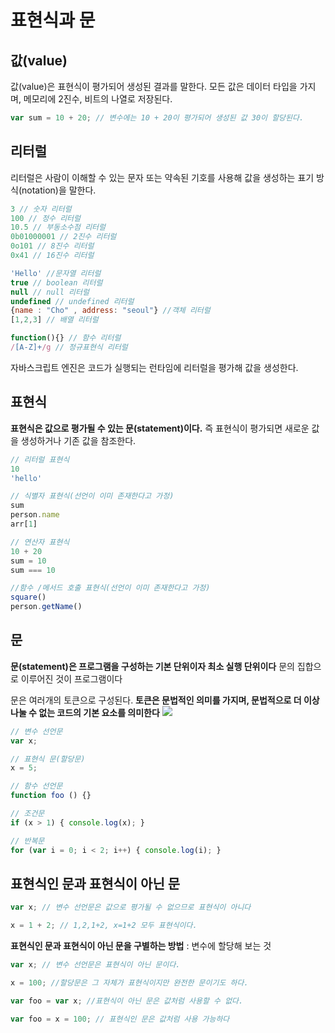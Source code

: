 # 표현식과 문



## 값(value)

값(value)은 표현식이 평가되어 생성된 결과를 말한다.
모든 값은 데이터 타입을 가지며, 메모리에 2진수, 비트의 나열로 저장된다.

```javascript
var sum = 10 + 20; // 변수에는 10 + 20이 평가되어 생성된 값 30이 할당된다.
```

## 리터럴

리터럴은 사람이 이해할 수 있는 문자 또는 약속된 기호를 사용해 값을 생성하는 표기 방식(notation)을 말한다.

```javascript
3 // 숫자 리터럴
100 // 정수 리터럴
10.5 // 부동소수점 리터럴
0b01000001 // 2진수 리터럴
0o101 // 8진수 리터럴
0x41 // 16진수 리터럴

'Hello' //문자열 리터럴
true // boolean 리터럴
null // null 리터럴
undefined // undefined 리터럴
{name : "Cho" , address: "seoul"} //객체 리터럴
[1,2,3] // 배열 리터럴

function(){} // 함수 리터럴
/[A-Z]+/g // 정규표현식 리터럴
```

자바스크립트 엔진은 코드가 실행되는 런타임에 리터럴을 평가해 값을 생성한다.



## 표현식

**표현식은 값으로 평가될 수 있는 문(statement)이다.** 즉 표현식이 평가되면 새로운 값을 생성하거나 기존 값을 참조한다.

```javascript
// 리터럴 표현식
10
'hello'

// 식별자 표현식(선언이 이미 존재한다고 가정)
sum
person.name
arr[1]

// 연산자 표현식
10 + 20
sum = 10
sum === 10

//함수 /메서드 호출 표현식(선언이 이미 존재한다고 가정)
square()
person.getName()
```



## 문

**문(statement)은 프로그램을 구성하는 기본 단위이자 최소 실행 단위이다**
문의 집합으로 이루어진 것이 프로그램이다

문은 여러개의 토큰으로 구성된다.
**토큰은 문법적인 의미를 가지며, 문법적으로 더 이상 나눌 수 없는 코드의 기본 요소를 의미한다**
![](https://poiemaweb.com/assets/fs-images/5-2.png)

```javascript
// 변수 선언문
var x;

// 표현식 문(할당문)
x = 5;

// 함수 선언문
function foo () {}

// 조건문
if (x > 1) { console.log(x); }

// 반복문
for (var i = 0; i < 2; i++) { console.log(i); }
```



## 표현식인 문과 표현식이 아닌 문

```javascript
var x; // 변수 선언문은 값으로 평가될 수 없으므로 표현식이 아니다

x = 1 + 2; // 1,2,1+2, x=1+2 모두 표현식이다.
```

**표현식인 문과 표현식이 아닌 문을 구별하는 방법** : 변수에 할당해 보는 것

```javascript
var x; // 변수 선언문은 표현식이 아닌 문이다.

x = 100; //할당문은 그 자체가 표현식이지만 완전한 문이기도 하다.
```

```javascript
var foo = var x; //표현식이 아닌 문은 값처럼 사용할 수 없다.
```

```javascript
var foo = x = 100; // 표현식인 문은 값처럼 사용 가능하다
```

